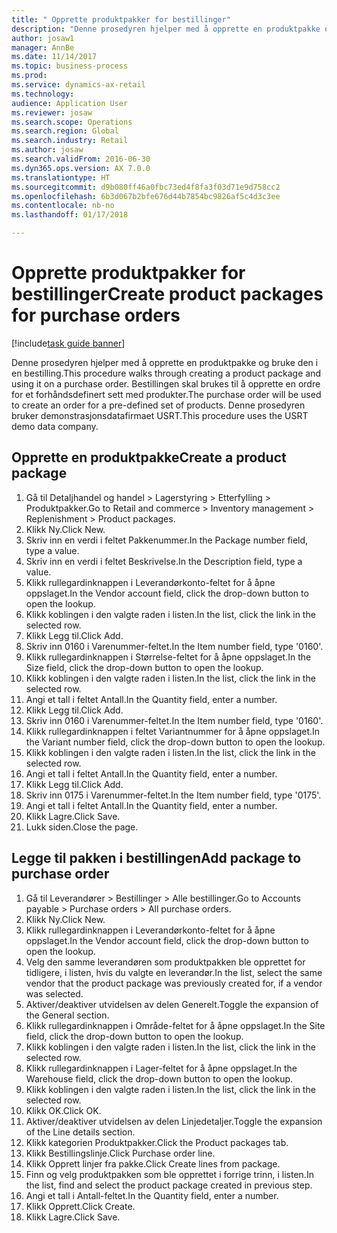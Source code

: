 ```yaml
--- 
title: " Opprette produktpakker for bestillinger"
description: "Denne prosedyren hjelper med å opprette en produktpakke og bruke den i en bestilling."
author: josaw1
manager: AnnBe
ms.date: 11/14/2017
ms.topic: business-process
ms.prod: 
ms.service: dynamics-ax-retail
ms.technology: 
audience: Application User
ms.reviewer: josaw
ms.search.scope: Operations
ms.search.region: Global
ms.search.industry: Retail
ms.author: josaw
ms.search.validFrom: 2016-06-30
ms.dyn365.ops.version: AX 7.0.0
ms.translationtype: HT
ms.sourcegitcommit: d9b080ff46a0fbc73ed4f8fa3f03d71e9d758cc2
ms.openlocfilehash: 6b3d067b2bfe676d44b7854bc9826af5c4d3c3ee
ms.contentlocale: nb-no
ms.lasthandoff: 01/17/2018

---
```

# <a name="create-product-packages-for-purchase-orders"></a><span data-ttu-id="b5aea-103"> Opprette produktpakker for bestillinger</span><span class="sxs-lookup"><span data-stu-id="b5aea-103">Create product packages for purchase orders</span></span>

[!include[task guide banner](../includes/task-guide-banner.md)]

<span data-ttu-id="b5aea-104">Denne prosedyren hjelper med å opprette en produktpakke og bruke den i en bestilling.</span><span class="sxs-lookup"><span data-stu-id="b5aea-104">This procedure walks through creating a product package and using it on a purchase order.</span></span> <span data-ttu-id="b5aea-105">Bestillingen skal brukes til å opprette en ordre for et forhåndsdefinert sett med produkter.</span><span class="sxs-lookup"><span data-stu-id="b5aea-105">The purchase order will be used to create an order for a pre-defined set of products.</span></span> <span data-ttu-id="b5aea-106">Denne prosedyren bruker demonstrasjonsdatafirmaet USRT.</span><span class="sxs-lookup"><span data-stu-id="b5aea-106">This procedure uses the USRT demo data company.</span></span>


## <a name="create-a-product-package"></a><span data-ttu-id="b5aea-107">Opprette en produktpakke</span><span class="sxs-lookup"><span data-stu-id="b5aea-107">Create a product package</span></span>
1. <span data-ttu-id="b5aea-108">Gå til Detaljhandel og handel > Lagerstyring > Etterfylling > Produktpakker.</span><span class="sxs-lookup"><span data-stu-id="b5aea-108">Go to Retail and commerce > Inventory management > Replenishment > Product packages.</span></span>
2. <span data-ttu-id="b5aea-109">Klikk Ny.</span><span class="sxs-lookup"><span data-stu-id="b5aea-109">Click New.</span></span>
3. <span data-ttu-id="b5aea-110">Skriv inn en verdi i feltet Pakkenummer.</span><span class="sxs-lookup"><span data-stu-id="b5aea-110">In the Package number field, type a value.</span></span>
4. <span data-ttu-id="b5aea-111">Skriv inn en verdi i feltet Beskrivelse.</span><span class="sxs-lookup"><span data-stu-id="b5aea-111">In the Description field, type a value.</span></span>
5. <span data-ttu-id="b5aea-112">Klikk rullegardinknappen i Leverandørkonto-feltet for å åpne oppslaget.</span><span class="sxs-lookup"><span data-stu-id="b5aea-112">In the Vendor account field, click the drop-down button to open the lookup.</span></span>
6. <span data-ttu-id="b5aea-113">Klikk koblingen i den valgte raden i listen.</span><span class="sxs-lookup"><span data-stu-id="b5aea-113">In the list, click the link in the selected row.</span></span>
7. <span data-ttu-id="b5aea-114">Klikk Legg til.</span><span class="sxs-lookup"><span data-stu-id="b5aea-114">Click Add.</span></span>
8. <span data-ttu-id="b5aea-115">Skriv inn 0160 i Varenummer-feltet.</span><span class="sxs-lookup"><span data-stu-id="b5aea-115">In the Item number field, type '0160'.</span></span>
9. <span data-ttu-id="b5aea-116">Klikk rullegardinknappen i Størrelse-feltet for å åpne oppslaget.</span><span class="sxs-lookup"><span data-stu-id="b5aea-116">In the Size field, click the drop-down button to open the lookup.</span></span>
10. <span data-ttu-id="b5aea-117">Klikk koblingen i den valgte raden i listen.</span><span class="sxs-lookup"><span data-stu-id="b5aea-117">In the list, click the link in the selected row.</span></span>
11. <span data-ttu-id="b5aea-118">Angi et tall i feltet Antall.</span><span class="sxs-lookup"><span data-stu-id="b5aea-118">In the Quantity field, enter a number.</span></span>
12. <span data-ttu-id="b5aea-119">Klikk Legg til.</span><span class="sxs-lookup"><span data-stu-id="b5aea-119">Click Add.</span></span>
13. <span data-ttu-id="b5aea-120">Skriv inn 0160 i Varenummer-feltet.</span><span class="sxs-lookup"><span data-stu-id="b5aea-120">In the Item number field, type '0160'.</span></span>
14. <span data-ttu-id="b5aea-121">Klikk rullegardinknappen i feltet Variantnummer for å åpne oppslaget.</span><span class="sxs-lookup"><span data-stu-id="b5aea-121">In the Variant number field, click the drop-down button to open the lookup.</span></span>
15. <span data-ttu-id="b5aea-122">Klikk koblingen i den valgte raden i listen.</span><span class="sxs-lookup"><span data-stu-id="b5aea-122">In the list, click the link in the selected row.</span></span>
16. <span data-ttu-id="b5aea-123">Angi et tall i feltet Antall.</span><span class="sxs-lookup"><span data-stu-id="b5aea-123">In the Quantity field, enter a number.</span></span>
17. <span data-ttu-id="b5aea-124">Klikk Legg til.</span><span class="sxs-lookup"><span data-stu-id="b5aea-124">Click Add.</span></span>
18. <span data-ttu-id="b5aea-125">Skriv inn 0175 i Varenummer-feltet.</span><span class="sxs-lookup"><span data-stu-id="b5aea-125">In the Item number field, type '0175'.</span></span>
19. <span data-ttu-id="b5aea-126">Angi et tall i feltet Antall.</span><span class="sxs-lookup"><span data-stu-id="b5aea-126">In the Quantity field, enter a number.</span></span>
20. <span data-ttu-id="b5aea-127">Klikk Lagre.</span><span class="sxs-lookup"><span data-stu-id="b5aea-127">Click Save.</span></span>
21. <span data-ttu-id="b5aea-128">Lukk siden.</span><span class="sxs-lookup"><span data-stu-id="b5aea-128">Close the page.</span></span>

## <a name="add-package-to-purchase-order"></a><span data-ttu-id="b5aea-129">Legge til pakken i bestillingen</span><span class="sxs-lookup"><span data-stu-id="b5aea-129">Add package to purchase order</span></span>
1. <span data-ttu-id="b5aea-130">Gå til Leverandører > Bestillinger > Alle bestillinger.</span><span class="sxs-lookup"><span data-stu-id="b5aea-130">Go to Accounts payable > Purchase orders > All purchase orders.</span></span>
2. <span data-ttu-id="b5aea-131">Klikk Ny.</span><span class="sxs-lookup"><span data-stu-id="b5aea-131">Click New.</span></span>
3. <span data-ttu-id="b5aea-132">Klikk rullegardinknappen i Leverandørkonto-feltet for å åpne oppslaget.</span><span class="sxs-lookup"><span data-stu-id="b5aea-132">In the Vendor account field, click the drop-down button to open the lookup.</span></span>
4. <span data-ttu-id="b5aea-133">Velg den samme leverandøren som produktpakken ble opprettet for tidligere, i listen, hvis du valgte en leverandør.</span><span class="sxs-lookup"><span data-stu-id="b5aea-133">In the list, select the same vendor that the product package was previously created for, if a vendor was selected.</span></span>
5. <span data-ttu-id="b5aea-134">Aktiver/deaktiver utvidelsen av delen Generelt.</span><span class="sxs-lookup"><span data-stu-id="b5aea-134">Toggle the expansion of the General section.</span></span>
6. <span data-ttu-id="b5aea-135">Klikk rullegardinknappen i Område-feltet for å åpne oppslaget.</span><span class="sxs-lookup"><span data-stu-id="b5aea-135">In the Site field, click the drop-down button to open the lookup.</span></span>
7. <span data-ttu-id="b5aea-136">Klikk koblingen i den valgte raden i listen.</span><span class="sxs-lookup"><span data-stu-id="b5aea-136">In the list, click the link in the selected row.</span></span>
8. <span data-ttu-id="b5aea-137">Klikk rullegardinknappen i Lager-feltet for å åpne oppslaget.</span><span class="sxs-lookup"><span data-stu-id="b5aea-137">In the Warehouse field, click the drop-down button to open the lookup.</span></span>
9. <span data-ttu-id="b5aea-138">Klikk koblingen i den valgte raden i listen.</span><span class="sxs-lookup"><span data-stu-id="b5aea-138">In the list, click the link in the selected row.</span></span>
10. <span data-ttu-id="b5aea-139">Klikk OK.</span><span class="sxs-lookup"><span data-stu-id="b5aea-139">Click OK.</span></span>
11. <span data-ttu-id="b5aea-140">Aktiver/deaktiver utvidelsen av delen Linjedetaljer.</span><span class="sxs-lookup"><span data-stu-id="b5aea-140">Toggle the expansion of the Line details section.</span></span>
12. <span data-ttu-id="b5aea-141">Klikk kategorien Produktpakker.</span><span class="sxs-lookup"><span data-stu-id="b5aea-141">Click the Product packages tab.</span></span>
13. <span data-ttu-id="b5aea-142">Klikk Bestillingslinje.</span><span class="sxs-lookup"><span data-stu-id="b5aea-142">Click Purchase order line.</span></span>
14. <span data-ttu-id="b5aea-143">Klikk Opprett linjer fra pakke.</span><span class="sxs-lookup"><span data-stu-id="b5aea-143">Click Create lines from package.</span></span>
15. <span data-ttu-id="b5aea-144">Finn og velg produktpakken som ble opprettet i forrige trinn, i listen.</span><span class="sxs-lookup"><span data-stu-id="b5aea-144">In the list, find and select the product package created in previous step.</span></span>
16. <span data-ttu-id="b5aea-145">Angi et tall i Antall-feltet.</span><span class="sxs-lookup"><span data-stu-id="b5aea-145">In the Quantity field, enter a number.</span></span>
17. <span data-ttu-id="b5aea-146">Klikk Opprett.</span><span class="sxs-lookup"><span data-stu-id="b5aea-146">Click Create.</span></span>
18. <span data-ttu-id="b5aea-147">Klikk Lagre.</span><span class="sxs-lookup"><span data-stu-id="b5aea-147">Click Save.</span></span>


